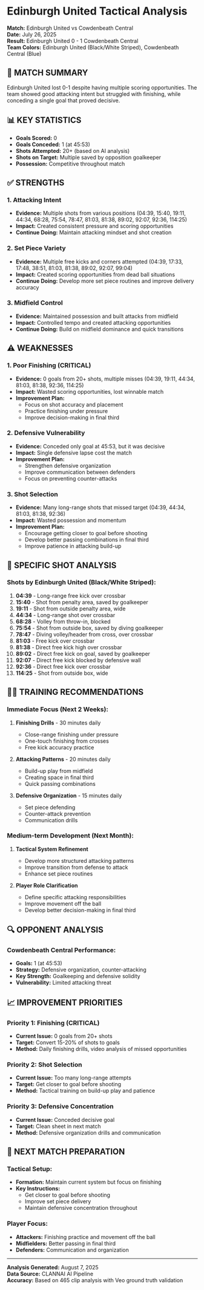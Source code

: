 # Edinburgh United Tactical Analysis
**Match:** Edinburgh United vs Cowdenbeath Central  
**Date:** July 26, 2025  
**Result:** Edinburgh United 0 - 1 Cowdenbeath Central  
**Team Colors:** Edinburgh United (Black/White Striped), Cowdenbeath Central (Blue)

## 🎯 MATCH SUMMARY
Edinburgh United lost 0-1 despite having multiple scoring opportunities. The team showed good attacking intent but struggled with finishing, while conceding a single goal that proved decisive.

## 📊 KEY STATISTICS
- **Goals Scored:** 0
- **Goals Conceded:** 1 (at 45:53)
- **Shots Attempted:** 20+ (based on AI analysis)
- **Shots on Target:** Multiple saved by opposition goalkeeper
- **Possession:** Competitive throughout match

## ✅ STRENGTHS

### 1. **Attacking Intent**
- **Evidence:** Multiple shots from various positions (04:39, 15:40, 19:11, 44:34, 68:28, 75:54, 78:47, 81:03, 81:38, 89:02, 92:07, 92:36, 114:25)
- **Impact:** Created consistent pressure and scoring opportunities
- **Continue Doing:** Maintain attacking mindset and shot creation

### 2. **Set Piece Variety**
- **Evidence:** Multiple free kicks and corners attempted (04:39, 17:33, 17:48, 38:51, 81:03, 81:38, 89:02, 92:07, 99:04)
- **Impact:** Created scoring opportunities from dead ball situations
- **Continue Doing:** Develop more set piece routines and improve delivery accuracy

### 3. **Midfield Control**
- **Evidence:** Maintained possession and built attacks from midfield
- **Impact:** Controlled tempo and created attacking opportunities
- **Continue Doing:** Build on midfield dominance and quick transitions

## ⚠️ WEAKNESSES

### 1. **Poor Finishing (CRITICAL)**
- **Evidence:** 0 goals from 20+ shots, multiple misses (04:39, 19:11, 44:34, 81:03, 81:38, 92:36, 114:25)
- **Impact:** Wasted scoring opportunities, lost winnable match
- **Improvement Plan:** 
  - Focus on shot accuracy and placement
  - Practice finishing under pressure
  - Improve decision-making in final third

### 2. **Defensive Vulnerability**
- **Evidence:** Conceded only goal at 45:53, but it was decisive
- **Impact:** Single defensive lapse cost the match
- **Improvement Plan:**
  - Strengthen defensive organization
  - Improve communication between defenders
  - Focus on preventing counter-attacks

### 3. **Shot Selection**
- **Evidence:** Many long-range shots that missed target (04:39, 44:34, 81:03, 81:38, 92:36)
- **Impact:** Wasted possession and momentum
- **Improvement Plan:**
  - Encourage getting closer to goal before shooting
  - Develop better passing combinations in final third
  - Improve patience in attacking build-up

## 🎯 SPECIFIC SHOT ANALYSIS

### **Shots by Edinburgh United (Black/White Striped):**
1. **04:39** - Long-range free kick over crossbar
2. **15:40** - Shot from penalty area, saved by goalkeeper
3. **19:11** - Shot from outside penalty area, wide
4. **44:34** - Long-range shot over crossbar
5. **68:28** - Volley from throw-in, blocked
6. **75:54** - Shot from outside box, saved by diving goalkeeper
7. **78:47** - Diving volley/header from cross, over crossbar
8. **81:03** - Free kick over crossbar
9. **81:38** - Direct free kick high over crossbar
10. **89:02** - Direct free kick on goal, saved by goalkeeper
11. **92:07** - Direct free kick blocked by defensive wall
12. **92:36** - Direct free kick over crossbar
13. **114:25** - Shot from outside box, wide

## 🏃‍♂️ TRAINING RECOMMENDATIONS

### **Immediate Focus (Next 2 Weeks):**
1. **Finishing Drills** - 30 minutes daily
   - Close-range finishing under pressure
   - One-touch finishing from crosses
   - Free kick accuracy practice

2. **Attacking Patterns** - 20 minutes daily
   - Build-up play from midfield
   - Creating space in final third
   - Quick passing combinations

3. **Defensive Organization** - 15 minutes daily
   - Set piece defending
   - Counter-attack prevention
   - Communication drills

### **Medium-term Development (Next Month):**
1. **Tactical System Refinement**
   - Develop more structured attacking patterns
   - Improve transition from defense to attack
   - Enhance set piece routines

2. **Player Role Clarification**
   - Define specific attacking responsibilities
   - Improve movement off the ball
   - Develop better decision-making in final third

## 🔍 OPPONENT ANALYSIS

### **Cowdenbeath Central Performance:**
- **Goals:** 1 (at 45:53)
- **Strategy:** Defensive organization, counter-attacking
- **Key Strength:** Goalkeeping and defensive solidity
- **Vulnerability:** Limited attacking threat

## 📈 IMPROVEMENT PRIORITIES

### **Priority 1: Finishing (CRITICAL)**
- **Current Issue:** 0 goals from 20+ shots
- **Target:** Convert 15-20% of shots to goals
- **Method:** Daily finishing drills, video analysis of missed opportunities

### **Priority 2: Shot Selection**
- **Current Issue:** Too many long-range attempts
- **Target:** Get closer to goal before shooting
- **Method:** Tactical training on build-up play and patience

### **Priority 3: Defensive Concentration**
- **Current Issue:** Conceded decisive goal
- **Target:** Clean sheet in next match
- **Method:** Defensive organization drills and communication

## 🎯 NEXT MATCH PREPARATION

### **Tactical Setup:**
- **Formation:** Maintain current system but focus on finishing
- **Key Instructions:** 
  - Get closer to goal before shooting
  - Improve set piece delivery
  - Maintain defensive concentration throughout

### **Player Focus:**
- **Attackers:** Finishing practice and movement off the ball
- **Midfielders:** Better passing in final third
- **Defenders:** Communication and organization

---

**Analysis Generated:** August 7, 2025  
**Data Source:** CLANNAI AI Pipeline  
**Accuracy:** Based on 465 clip analysis with Veo ground truth validation 